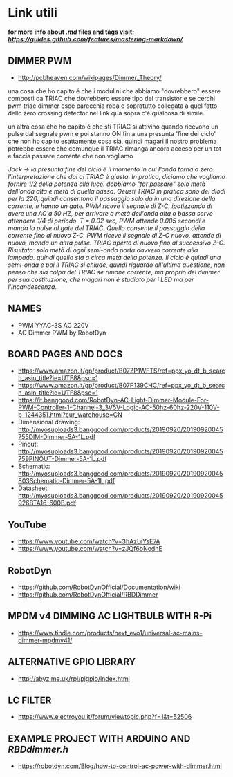 # Link utili 
__for more info about *.md* files and tags visit: *https://guides.github.com/features/mastering-markdown/*__

## DIMMER PWM

* http://pcbheaven.com/wikipages/Dimmer_Theory/

una cosa che ho capito é che i modulini che abbiamo "dovrebbero" essere composti da TRIAC che dovrebbero essere tipo dei transistor
e se cerchi pwm triac dimmer esce parecchia roba e sopratutto collegata a quel fatto dello zero crossing detector
nel link qua sopra c'é qualcosa di simile.

un altra cosa che ho capito é che sti TRIAC si attivino quando ricevono un pulse dal segnale pwm e poi stanno ON fin a una presunta 'fine del ciclo' che non 
ho capito esattamente cosa sia, quindi magari il nostro problema potrebbe essere che comunque il TRIAC rimanga ancora acceso per un tot e faccia passare corrente che non vogliamo

_Jack -> la presunta fine del ciclo è il momento in cui l'onda torna a zero. l'interpretazione che dai ai TRIAC è giusta. In pratica, diciamo che vogliamo fornire 1/2 della potenza alla luce. dobbiamo "far passare" solo metà dell'onda alta e metà di quella bassa. Qeusti TRIAC in pratica sono dei diodi per la 220, quindi consentono il passaggio solo da in una direzione della corrente, e hanno un gate. PWM riceve il segnale di Z-C, ipotizzando di avere una AC a 50 HZ, per arrivare a metà dell'onda alta o bassa serve attendere 1/4 di periodo. T = 0.02 sec, PWM attende 0.005 secondi e manda la pulse al gate del TRIAC. Quello consente il passaggio della corrente fino al nuovo Z-C. PWM riceve il segnale di Z-C nuovo, attende di nuovo, manda un altra pulse. TRIAC aperto di nuovo fino al successivo Z-C. Risultato: solo metà di ogni semi-onda porta davvero corrente alla lampada. quindi quella sta a circa metà della potenza. Il ciclo è quindi una semi-onda e poi il TRIAC si chiude, quindi riguardo all'ultima questione, non penso che sia colpa del TRIAC se rimane corrente, ma proprio del dimmer per sua costituzione, che magari non è studiato per i LED ma per l'incandescenza._


## NAMES

* PWM YYAC-3S AC 220V
* AC Dimmer PWM by RobotDyn

## BOARD PAGES AND DOCS

* https://www.amazon.it/gp/product/B07ZP1WFTS/ref=ppx_yo_dt_b_search_asin_title?ie=UTF8&psc=1
* https://www.amazon.it/gp/product/B07P139CHC/ref=ppx_yo_dt_b_search_asin_title?ie=UTF8&psc=1
* https://it.banggood.com/RobotDyn-AC-Light-Dimmer-Module-For-PWM-Controller-1-Channel-3_3V5V-Logic-AC-50hz-60hz-220V-110V-p-1244351.html?cur_warehouse=CN
* Dimensional drawing: http://myosuploads3.banggood.com/products/20190920/20190920045755DIM-Dimmer-5A-1L.pdf
* Pinout: http://myosuploads3.banggood.com/products/20190920/20190920045759PINOUT-Dimmer-5A-1L.pdf
* Schematic: http://myosuploads3.banggood.com/products/20190920/20190920045803Schematic-Dimmer-5A-1L.pdf
* Datasheet: http://myosuploads3.banggood.com/products/20190920/20190920045926BTA16-600B.pdf


## YouTube

* https://www.youtube.com/watch?v=3hAzLrYsE7A
* https://www.youtube.com/watch?v=zJQf6bNodhE


## RobotDyn

* https://github.com/RobotDynOfficial/Documentation/wiki
* https://github.com/RobotDynOfficial/RBDDimmer

## MPDM v4 DIMMING AC LIGHTBULB WITH R-Pi

* https://www.tindie.com/products/next_evo1/universal-ac-mains-dimmer-mpdmv41/

## ALTERNATIVE GPIO LIBRARY

* http://abyz.me.uk/rpi/pigpio/index.html

## LC FILTER

* https://www.electroyou.it/forum/viewtopic.php?f=1&t=52506

## EXAMPLE PROJECT WITH ARDUINO AND _RBDdimmer.h_

* https://robotdyn.com/Blog/how-to-control-ac-power-with-dimmer.html

